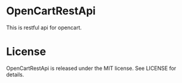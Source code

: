 # OpenCartRestApi
This is restful api for opencart.
# License
OpenCartRestApi is released under the MIT license. See LICENSE for details.
